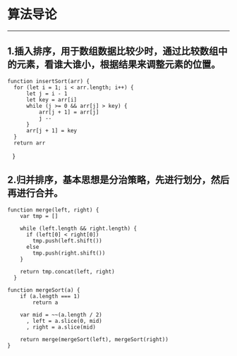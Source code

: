 # 算法导论
-------------------
## 1.插入排序，用于数组数据比较少时，通过比较数组中的元素，看谁大谁小，根据结果来调整元素的位置。

    function insertSort(arr) {
      for (let i = 1; i < arr.length; i++) {
          let j = i - 1
          let key = arr[i]
          while (j >= 0 && arr[j] > key) {
              arr[j + 1] = arr[j]
              j --
          }
          arr[j + 1] = key
      }
      return arr
    }
## 2.归并排序，基本思想是分治策略，先进行划分，然后再进行合并。

    function merge(left, right) {
        var tmp = []

        while (left.length && right.length) {
          if (left[0] < right[0])
            tmp.push(left.shift())
          else
            tmp.push(right.shift())
        }

        return tmp.concat(left, right)
      }

    function mergeSort(a) {
        if (a.length === 1) 
            return a

        var mid = ~~(a.length / 2)
          , left = a.slice(0, mid)
          , right = a.slice(mid)

        return merge(mergeSort(left), mergeSort(right))
    }
